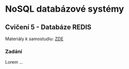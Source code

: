 # NoSQL databázové systémy

## Cvičení 5 - Databáze REDIS

Materiály k samostudiu: [ZDE](https://github.com/pavelberanek91/UJEP/tree/main/NSQL/Cvičen%C3%AD%206/Materiály)

### Zadání

Lorem ...


